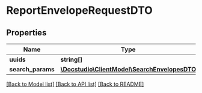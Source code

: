 # ReportEnvelopeRequestDTO

## Properties
Name | Type | Description | Notes
------------ | ------------- | ------------- | -------------
**uuids** | **string[]** |  | [optional] 
**search_params** | [**\Docstudio\ClientModel\SearchEnvelopesDTO**](SearchEnvelopesDTO.md) |  | [optional] 

[[Back to Model list]](../../README.md#documentation-for-models) [[Back to API list]](../../README.md#documentation-for-api-endpoints) [[Back to README]](../../README.md)

